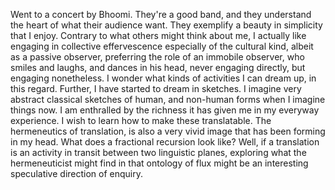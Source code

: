 Went to a concert by Bhoomi. They're a good band, and they understand the heart of what their audience want. They exemplify a beauty in simplicity that I enjoy. Contrary to what others might think about me, I actually like engaging in collective effervescence especially of the cultural kind, albeit as a passive observer, preferring the role of an immobile observer, who smiles and laughs, and dances in his head, never engaging directly, but engaging nonetheless. I wonder what kinds of activities I can dream up, in this regard.
Further, I have started to dream in sketches. I imagine very abstract classical sketches of human, and non-human forms when I imagine things now. I am enthralled by the richness it has given me in my everyway experience. I wish to learn how to make these translatable. The hermeneutics of translation, is also a very vivid image that has been forming in my head. What does a fractional recursion look like? Well, if a translation is an activity in transit between two linguistic planes, exploring what the hermeneuticist might find in that ontology of flux might be an interesting speculative direction of enquiry. 

